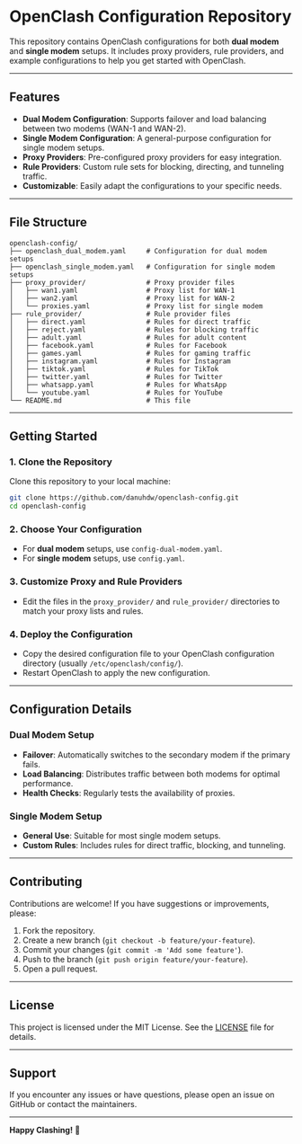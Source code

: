 # OpenClash Configuration Repository

This repository contains OpenClash configurations for both **dual modem** and **single modem** setups. It includes proxy providers, rule providers, and example configurations to help you get started with OpenClash.

---

## **Features**
- **Dual Modem Configuration**: Supports failover and load balancing between two modems (WAN-1 and WAN-2).
- **Single Modem Configuration**: A general-purpose configuration for single modem setups.
- **Proxy Providers**: Pre-configured proxy providers for easy integration.
- **Rule Providers**: Custom rule sets for blocking, directing, and tunneling traffic.
- **Customizable**: Easily adapt the configurations to your specific needs.

---

## **File Structure**
```
openclash-config/
├── openclash_dual_modem.yaml     # Configuration for dual modem setups
├── openclash_single_modem.yaml   # Configuration for single modem setups
├── proxy_provider/               # Proxy provider files
│   ├── wan1.yaml                 # Proxy list for WAN-1
│   ├── wan2.yaml                 # Proxy list for WAN-2
│   └── proxies.yaml              # Proxy list for single modem
├── rule_provider/                # Rule provider files
│   ├── direct.yaml               # Rules for direct traffic
│   ├── reject.yaml               # Rules for blocking traffic
│   ├── adult.yaml                # Rules for adult content
│   ├── facebook.yaml             # Rules for Facebook
│   ├── games.yaml                # Rules for gaming traffic
│   ├── instagram.yaml            # Rules for Instagram
│   ├── tiktok.yaml               # Rules for TikTok
│   ├── twitter.yaml              # Rules for Twitter
│   ├── whatsapp.yaml             # Rules for WhatsApp
│   └── youtube.yaml              # Rules for YouTube
└── README.md                     # This file
```

---

## **Getting Started**

### **1. Clone the Repository**
Clone this repository to your local machine:
```bash
git clone https://github.com/danuhdw/openclash-config.git
cd openclash-config
```

### **2. Choose Your Configuration**
- For **dual modem** setups, use `config-dual-modem.yaml`.
- For **single modem** setups, use `config.yaml`.

### **3. Customize Proxy and Rule Providers**
- Edit the files in the `proxy_provider/` and `rule_provider/` directories to match your proxy lists and rules.

### **4. Deploy the Configuration**
- Copy the desired configuration file to your OpenClash configuration directory (usually `/etc/openclash/config/`).
- Restart OpenClash to apply the new configuration.

---

## **Configuration Details**

### **Dual Modem Setup**
- **Failover**: Automatically switches to the secondary modem if the primary fails.
- **Load Balancing**: Distributes traffic between both modems for optimal performance.
- **Health Checks**: Regularly tests the availability of proxies.

### **Single Modem Setup**
- **General Use**: Suitable for most single modem setups.
- **Custom Rules**: Includes rules for direct traffic, blocking, and tunneling.

---

## **Contributing**
Contributions are welcome! If you have suggestions or improvements, please:
1. Fork the repository.
2. Create a new branch (`git checkout -b feature/your-feature`).
3. Commit your changes (`git commit -m 'Add some feature'`).
4. Push to the branch (`git push origin feature/your-feature`).
5. Open a pull request.

---

## **License**
This project is licensed under the MIT License. See the [LICENSE](LICENSE) file for details.

---

## **Support**
If you encounter any issues or have questions, please open an issue on GitHub or contact the maintainers.

---

**Happy Clashing!** 🚀
